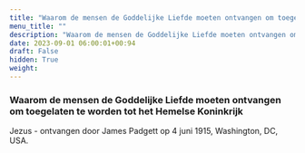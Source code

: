 ```yaml
---
title: "Waarom de mensen de Goddelijke Liefde moeten ontvangen om toegelaten te worden tot het Hemelse Koninkrijk"
menu_title: ""
description: "Waarom de mensen de Goddelijke Liefde moeten ontvangen om toegelaten te worden tot het Hemelse Koninkrijk"
date: 2023-09-01 06:00:01+00:94
draft: False
hidden: True
weight:
---
```

### Waarom de mensen de Goddelijke Liefde moeten ontvangen om toegelaten te worden tot het Hemelse Koninkrijk

Jezus - ontvangen door James Padgett op 4 juni 1915, Washington, DC, USA.
